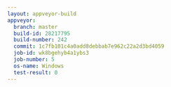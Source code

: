 ```yaml
---
layout: appveyor-build
appveyor:
  branch: master
  build-id: 28217795
  build-number: 242
  commit: 1c7fb101c4a0add8debbab7e962c22a2d3bd4059
  job-id: wk8bgehyb4a1ybs3
  job-number: 5
  os-name: Windows
  test-result: 0
---
```

